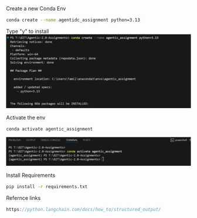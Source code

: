 
Create a new Conda Env
```sh
conda create --name agentidc_assignment python=3.13
```
Type "y" to install
![alt text](image.png)


Activate the env

```sh
conda activate agentic_assignment
```
![alt text](image-1.png)

Install Requirements

```sh
pip install -r requirements.txt
```


Refernce links
```js
https://python.langchain.com/docs/how_to/structured_output/
```